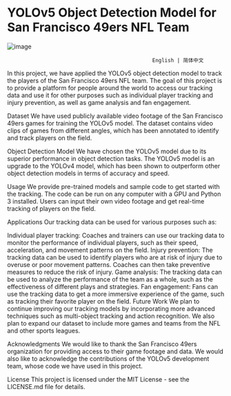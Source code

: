 # YOLOv5 Object Detection Model for San Francisco 49ers NFL Team


![image](https://user-images.githubusercontent.com/105885650/218123827-9b0d06e5-0047-4a55-a625-ac9a496cfc07.png)

                                                   English | 简体中文 
                                                   
In this project, we have applied the YOLOv5 object detection model to track the players of the San Francisco 49ers NFL team. The goal of this project is to provide a platform for people around the world to access our tracking data and use it for other purposes such as individual player tracking and injury prevention, as well as game analysis and fan engagement.

Dataset
We have used publicly available video footage of the San Francisco 49ers games for training the YOLOv5 model. The dataset contains video clips of games from different angles, which has been annotated to identify and track players on the field.

Object Detection Model
We have chosen the YOLOv5 model due to its superior performance in object detection tasks. The YOLOv5 model is an upgrade to the YOLOv4 model, which has been shown to outperform other object detection models in terms of accuracy and speed.

Usage
We provide pre-trained models and sample code to get started with the tracking. The code can be run on any computer with a GPU and Python 3 installed. Users can input their own video footage and get real-time tracking of players on the field.

Applications
Our tracking data can be used for various purposes such as:

Individual player tracking: Coaches and trainers can use our tracking data to monitor the performance of individual players, such as their speed, acceleration, and movement patterns on the field.
Injury prevention: The tracking data can be used to identify players who are at risk of injury due to overuse or poor movement patterns. Coaches can then take preventive measures to reduce the risk of injury.
Game analysis: The tracking data can be used to analyze the performance of the team as a whole, such as the effectiveness of different plays and strategies.
Fan engagement: Fans can use the tracking data to get a more immersive experience of the game, such as tracking their favorite player on the field.
Future Work
We plan to continue improving our tracking models by incorporating more advanced techniques such as multi-object tracking and action recognition. We also plan to expand our dataset to include more games and teams from the NFL and other sports leagues.

Acknowledgments
We would like to thank the San Francisco 49ers organization for providing access to their game footage and data. We would also like to acknowledge the contributions of the YOLOv5 development team, whose code we have used in this project.

License
This project is licensed under the MIT License - see the LICENSE.md file for details.


